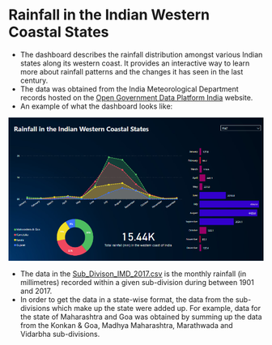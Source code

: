 # Rainfall in the Indian Western Coastal States

- The dashboard describes the rainfall distribution amongst various Indian states along its western coast. It provides an interactive way to learn more about rainfall patterns and the changes it has seen in the last century.
- The data was obtained from the India Meteorological Department records hosted on the [Open Government Data Platform India](https://data.gov.in/catalog/rainfall-india?page=1) website.
- An example of what the dashboard looks like:
 
![alt text](west-coast-rainfall.PNG)

- The data in the [Sub_Divison_IMD_2017.csv](Sub_Division_IMD_2017.csv) is the monthly rainfall (in millimetres) recorded within a given sub-division during between 1901 and 2017.
- In order to get the data in a state-wise format, the data from the sub-divisions which make up the state were added up. For example, data for the state of Maharashtra and Goa was obtained by summing up the data from the Konkan & Goa, Madhya Maharashtra, Marathwada and Vidarbha sub-divisions.

